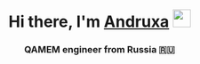 <h1 align="center">Hi there, I'm <a href="https://daniilshat.ru/" target="_blank">Andruxa</a> 
<img src="https://2.downloader.disk.yandex.ru/preview/13ddfd292592581f69afa5ad7075c2ba9e3bb23c20024d4e657f14534878e6b4/inf/zakVLUy4jHdu3wWt2EMK_vz7jvD6oe3munUYv0CMcgKlrqI_5r3BOUt0BuPuaVVWGX__IeOTZaEFiP1GcQ0iyg%3D%3D?uid=351968914&filename=mem.jpg&disposition=inline&hash=&limit=0&content_type=image%2Fjpeg&owner_uid=351968914&tknv=v2&size=1349x600" height="32"/></h1>
<h3 align="center">QAMEM engineer from Russia 🇷🇺</h3>
